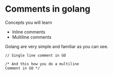 # Comments in golang

Concepts you will learn

* Inline comments
* Multiline comments

Golang are very simple and familiar as you can see.

``` golang
// Single line comment in GO

/* And this how you do a multiline
Comment in GO */
```
